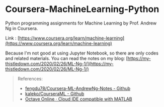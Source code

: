 # Coursera-MachineLearning-Python

Python programming assignments for Machine Learning by Prof. Andrew Ng in Coursera.

Link : [https://www.coursera.org/learn/machine-learning](https://www.coursera.org/learn/machine-learning)

Because I'm not good at using Jupyter Notebook, so there are only codes and related materials. You can read the notes on my blog: 
[https://my-thistledown.com/2020/02/26/ML-Ng-1/](https://my-thistledown.com/2020/02/26/ML-Ng-1/)

> References:
> - [fengdu78/Coursera-ML-AndrewNg-Notes - Github](https://github.com/fengdu78/Coursera-ML-AndrewNg-Notes)
> - [kaleko/CourseraML - Github](https://github.com/kaleko/CourseraML)
> - [Octave Online · Cloud IDE compatible with MATLAB](https://octave-online.net/)